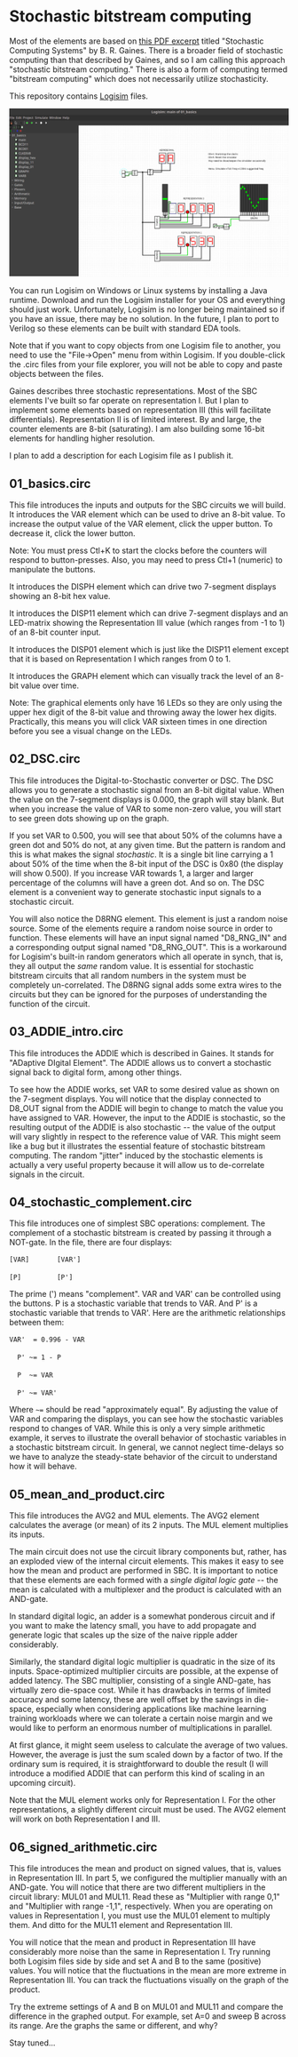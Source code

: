 # Stochastic bitstream computing

Most of the elements are based on [this PDF excerpt](http://pages.cpsc.ucalgary.ca/~gaines/reports/COMP/SCS69/SCS69.pdf)
titled "Stochastic Computing Systems" by B. R. Gaines. There is a broader field
of stochastic computing than that described by Gaines, and so I am calling this
approach "stochastic bitstream computing." There is also a form of computing
termed "bitstream computing" which does not necessarily utilize stochasticity.

This repository contains [Logisim](http://www.cburch.com/logisim/) files.

![Logisim](img/logisim_screenshot.png)

You can run Logisim on Windows or Linux systems by installing a Java runtime.
Download and run the Logisim installer for your OS and everything should just
work. Unfortunately, Logisim is no longer being maintained so if you have an
issue, there may be no solution. In the future, I plan to port to Verilog so
these elements can be built with standard EDA tools.

Note that if you want to copy objects from one Logisim file to another, you
need to use the "File->Open" menu from within Logisim. If you double-click the
.circ files from your file explorer, you will not be able to copy and paste
objects between the files.

Gaines describes three stochastic representations. Most of the SBC elements
I've built so far operate on representation I. But I plan to implement some
elements based on representation III (this will facilitate differentials).
Representation II is of limited interest. By and large, the counter elements
are 8-bit (saturating). I am also building some 16-bit elements for handling
higher resolution.

I plan to add a description for each Logisim file as I publish it.

01_basics.circ
--------------

This file introduces the inputs and outputs for the SBC circuits we will build.
It introduces the VAR element which can be used to drive an 8-bit value. To
increase the output value of the VAR element, click the upper button. To
decrease it, click the lower button.

Note: You must press Ctl+K to start the clocks before the counters will respond
to button-presses. Also, you may need to press Ctl+1 (numeric) to manipulate
the buttons.

It introduces the DISPH element which can drive two 7-segment displays showing
an 8-bit hex value.

It introduces the DISP11 element which can drive 7-segment displays and an
LED-matrix showing the Representation III value (which ranges from -1 to 1) of
an 8-bit counter input.

It introduces the DISP01 element which is just like the DISP11 element except
that it is based on Representation I which ranges from 0 to 1.

It introduces the GRAPH element which can visually track the level of an 8-bit
value over time.

Note: The graphical elements only have 16 LEDs so they are only using the
upper hex digit of the 8-bit value and throwing away the lower hex digits.
Practically, this means you will click VAR sixteen times in one direction
before you see a visual change on the LEDs.

02_DSC.circ
-----------

This file introduces the Digital-to-Stochastic converter or DSC. The DSC allows
you to generate a stochastic signal from an 8-bit digital value. When the value
on the 7-segment displays is 0.000, the graph will stay blank. But when you
increase the value of VAR to some non-zero value, you will start to see green
dots showing up on the graph.

If you set VAR to 0.500, you will see that about 50% of the columns have a
green dot and 50% do not, at any given time. But the pattern is random and this
is what makes the signal *stochastic*. It is a single bit line carrying a 1
about 50% of the time when the 8-bit input of the DSC is 0x80 (the display will
show 0.500). If you increase VAR towards 1, a larger and larger percentage of
the columns will have a green dot. And so on. The DSC element is a convenient
way to generate stochastic input signals to a stochastic circuit.

You will also notice the D8RNG element. This element is just a random noise
source. Some of the elements require a random noise source in order to
function. These elements will have an input signal named "D8_RNG_IN" and a
corresponding output signal named "D8_RNG_OUT". This is a workaround for
Logisim's built-in random generators which all operate in synch, that is, they
all output the *same* random value. It is essential for stochastic bitstream
circuits that all random numbers in the system must be completely
un-correlated. The D8RNG signal adds some extra wires to the circuits but they
can be ignored for the purposes of understanding the function of the circuit.

03_ADDIE_intro.circ
-------------------

This file introduces the ADDIE which is described in Gaines. It stands for
"ADaptive DIgital Element". The ADDIE allows us to convert a stochastic signal
back to digital form, among other things.

To see how the ADDIE works, set VAR to some desired value as shown on the
7-segment displays. You will notice that the display connected to D8_OUT signal
from the ADDIE will begin to change to match the value you have assigned to
VAR. However, the input to the ADDIE is stochastic, so the resulting output of
the ADDIE is also stochastic -- the value of the output will vary slightly in
respect to the reference value of VAR. This might seem like a bug but it
illustrates the essential feature of stochastic bitstream computing. The random
"jitter" induced by the stochastic elements is actually a very useful property
because it will allow us to de-correlate signals in the circuit.

04_stochastic_complement.circ
-----------------------------

This file introduces one of simplest SBC operations: complement. The complement
of a stochastic bitstream is created by passing it through a NOT-gate. In the
file, there are four displays:

    [VAR]       [VAR']

    [P]         [P']

The prime (') means "complement". VAR and VAR' can be controlled using the
buttons. P is a stochastic variable that trends to VAR. And P' is a stochastic
variable that trends to VAR'. Here are the arithmetic relationships between
them:

    VAR'  = 0.996 - VAR

      P' ~= 1 - P

      P  ~= VAR

      P' ~= VAR'

Where `~=` should be read "approximately equal". By adjusting the value of VAR
and comparing the displays, you can see how the stochastic variables respond to
changes of VAR. While this is only a very simple arithmetic example, it serves
to illustrate the overall behavior of stochastic variables in a stochastic
bitstream circuit. In general, we cannot neglect time-delays so we have to
analyze the steady-state behavior of the circuit to understand how it will
behave.

05_mean_and_product.circ
------------------------

This file introduces the AVG2 and MUL elements. The AVG2 element calculates
the average (or mean) of its 2 inputs. The MUL element multiplies its inputs.

The main circuit does not use the circuit library components but, rather, has
an exploded view of the internal circuit elements. This makes it easy to see
how the mean and product are performed in SBC. It is important to notice that
these elements are each formed with a *single digital logic gate* -- the mean
is calculated with a multiplexer and the product is calculated with an
AND-gate.

In standard digital logic, an adder is a somewhat ponderous circuit
and if you want to make the latency small, you have to add propagate and
generate logic that scales up the size of the naive ripple adder considerably.

Similarly, the standard digital logic multiplier is quadratic in the size of
its inputs. Space-optimized multiplier circuits are possible, at the expense of
added latency. The SBC multiplier, consisting of a single AND-gate, has
virtually zero die-space cost. While it has drawbacks in terms of limited
accuracy and some latency, these are well offset by the savings in die-space,
especially when considering applications like machine learning training
workloads where we can tolerate a certain noise margin and we would like to
perform an enormous number of multiplications in parallel.

At first glance, it might seem useless to calculate the average of two values.
However, the average is just the sum scaled down by a factor of two. If the
ordinary sum is required, it is straightforward to double the result (I will
introduce a modified ADDIE that can perform this kind of scaling in an upcoming
circuit).

Note that the MUL element works only for Representation I. For the other
representations, a slightly different circuit must be used. The AVG2 element
will work on both Representation I and III.

06_signed_arithmetic.circ
-------------------------

This file introduces the mean and product on signed values, that is, values in
Representation III. In part 5, we configured the multiplier manually with an
AND-gate. You will notice that there are two different multipliers in the
circuit library: MUL01 and MUL11. Read these as "Multiplier with range
0,1" and "Multiplier with range -1,1", respectively. When you are operating
on values in Representation I, you must use the MUL01 element to multiply them.
And ditto for the MUL11 element and Representation III.

You will notice that the mean and product in Representation III have considerably
more noise than the same in Representation I. Try running both Logisim files
side by side and set A and B to the same (positive) values. You will notice
that the fluctuations in the mean are more extreme in Representation III. You
can track the fluctuations visually on the graph of the product.

Try the extreme settings of A and B on MUL01 and MUL11 and compare the difference
in the graphed output. For example, set A=0 and sweep B across its range. Are
the graphs the same or different, and why?

Stay tuned...

